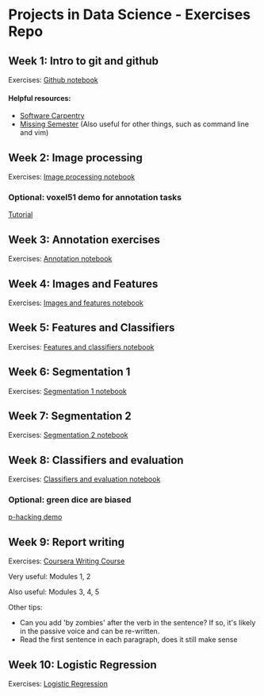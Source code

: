 # Projects in Data Science - Exercises Repo

## Week 1: Intro to git and github

Exercises: [Github notebook](https://github.com/YCL92/2025-FYP-Exercises/blob/main/01_github/github.ipynb)

#### Helpful resources:

- [Software Carpentry](https://swcarpentry.github.io/git-novice/)
- [Missing Semester](https://missing.csail.mit.edu/) (Also useful for other things, such as command line and vim)

## Week 2: Image processing

Exercises: [Image processing notebook](https://github.com/YCL92/2025-FYP-Exercises/blob/main/02_image_processing/Exercise-week_2.ipynb)

### Optional: voxel51 demo for annotation tasks

[Tutorial](https://github.com/YCL92/2025-FYP-Exercises/tree/main/02_voxel51_tutorial)

## Week 3: Annotation exercises

Exercises: [Annotation notebook](https://github.com/YCL92/2025-FYP-Exercises/blob/main/03_annotation/annotation_exercise.ipynb)

## Week 4: Images and Features

Exercises: [Images and features notebook](https://github.com/YCL92/2025-FYP-Exercises/blob/main/04_images_and_features/FYP_2025_more_images.ipynb)

## Week 5: Features and Classifiers

Exercises: [Features and classifiers notebook](https://github.com/YCL92/2025-FYP-Exercises/blob/main/05_features_and_classifiers/features_classifiers.ipynb)

## Week 6: Segmentation 1

Exercises: [Segmentation 1 notebook](https://github.com/YCL92/2025-FYP-Exercises/blob/main/06_segmentation_1/Exercise-week_9.ipynb)

## Week 7: Segmentation 2

Exercises: [Segmentation 2 notebook](https://github.com/YCL92/2025-FYP-Exercises/blob/main/07_segmentation_2/Exercise-week_10.ipynb)

## Week 8: Classifiers and evaluation

Exercises: [Classifiers and evaluation notebook](https://github.com/YCL92/2025-FYP-Exercises/blob/main/08_classifiers_and_evaluation/FYP_2025_classifiers_evaluation.ipynb)

### Optional: green dice are biased

[p-hacking demo](https://github.com/YCL92/2025-FYP-Exercises/blob/main/08_classifiers_and_evaluation/optional_p-hacking_with_sols.ipynb)

## Week 9: Report writing

Exercises: [Coursera Writing Course](https://www.coursera.org/learn/sciwrite#modules)

Very useful: Modules 1, 2

Also useful: Modules 3, 4, 5

Other tips: 

- Can you add 'by zombies' after the verb in the sentence? If so, it's likely in the passive voice and can be re-written.
- Read the first sentence in each paragraph, does it still make sense

## Week 10: Logistic Regression

Exercises: [Logistic Regression](https://github.com/YCL92/2025-FYP-Exercises/blob/main/10_logistic_regression/Exercise-week_13.ipynb)
